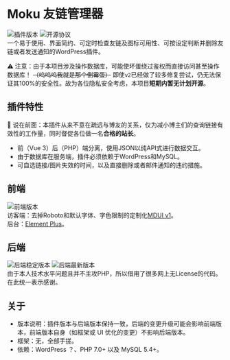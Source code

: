 # Moku 友链管理器
![插件版本](https://img.shields.io/badge/plugin-v2.4.10-blue)
![开源协议](https://img.shields.io/github/license/crrashh1542/moku-linkmanager)  
一个易于使用、界面简约、可定时检查友链及图标可用性、可按设定判断并删除友链或者发送通知的WordPress插件。  
  
⚠️ 注意：由于本项目涉及操作数据库，可能使坏蛋绕过鉴权而直接访问甚至操作数据库！ ~~（呜呜呜我就是那个倒霉蛋）~~ 即使`v2`已经做了较多修复尝试，仍无法保证其100%的安全性。故为各位隐私安全考虑，本项目**短期内暂无计划开源**。

## 插件特性
🚧 说在前面：本插件从来不意在疏远与博友的关系，仅为减小博主们的查询链接有效性的工作量，同时督促各位做一名**合格的站长**。  
* 前（Vue 3）后（PHP）端分离，使用JSON以纯API式进行数据交互。
* 由于数据库在服务端，插件必须依赖于WordPress和MySQL。
* 可自选链接/图片失效的时间，以及直接删除或者邮件通知的违约措施。

## 前端
![前端版本](https://img.shields.io/github/package-json/v/crrashh1542/moku-linkmanager)  
访客端：去掉Roboto和默认字体、字色限制的定制化[MDUI v1](https://mdui.org)。  
后台：[Element Plus](https://element-plus.org)。

## 后端
![后端稳定版本](https://img.shields.io/badge/stable-v2.4.10.240723-blue)
![后端最新版本](https://img.shields.io/badge/latest-v2.4.10.240723-blue)   
由于本人技术水平问题且并不主攻PHP，所以借用了很多网上无License的代码。在此统一表示感谢。  

## 关于
* 版本说明：插件版本与后端版本保持一致，后端的变更升级可能会影响前端版本，前端版本自身（如框架或 UI 优化的变更）不影响后端版本。  
* 框架：无，全部手搓。  
* 依赖：WordPress ？、PHP 7.0+ 以及 MySQL 5.4+。
